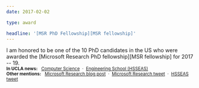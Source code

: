 ```yaml
---
date: 2017-02-02

type: award

headline: '[MSR PhD Fellowship][MSR fellowship]'
---
```


I am honored to be one of the 10 PhD candidates in the US
who were awarded the [Microsoft Research PhD fellowship][MSR fellowship] for 2017 -- 19.
<br>
<small>**In UCLA news:** &nbsp; [Computer Science][CS News] &nbsp;&middot;&nbsp; [Engineering School (HSSEAS)][HSSEAS News]</small>
<br>
<small>**Other mentions:** &nbsp; [Microsoft Research blog post][MSR Blog] &nbsp;&middot;&nbsp; [Microsoft Research tweet][MSR Twitter] &nbsp;&middot;&nbsp; [HSSEAS tweet][HSSEAS Twitter]</small>


[CS News]:        https://www.cs.ucla.edu/cs-phd-student-saswat-padhi-2017-microsoft-research-phd-fellow/
[HSSEAS News]:    https://samueli.ucla.edu/ucla-student-receives-microsoft-research-ph-d-fellowship-for-work-to-improve-software-verification/
[HSSEAS Twitter]: https://twitter.com/UCLAengineering/status/827230067344363521
[MSR Blog]:       https://www.microsoft.com/en-us/research/blog/microsoft-research-phd-fellowships-provide-financial-support
[MSR Twitter]:    https://twitter.com/msftresearch/status/827219383235665920